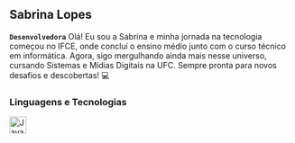 ## Sabrina Lopes

**`Desenvolvedora`**
Olá! Eu sou a Sabrina e minha jornada na tecnologia começou no IFCE, onde concluí o ensino médio junto com o curso técnico em informática. Agora, sigo mergulhando ainda mais nesse universo, cursando Sistemas e Mídias Digitais na UFC. Sempre pronta para novos desafios e descobertas! 💻

### Linguagens e Tecnologias
<img 
    align="left" 
    alt="JavaScript" 
    title="JavaScript"
    width="30px" 
    style="padding-right: 10px;" 
    src="https://cdn.jsdelivr.net/gh/devicons/devicon@latest/icons/javascript/javascript-original.svg" 
/>
